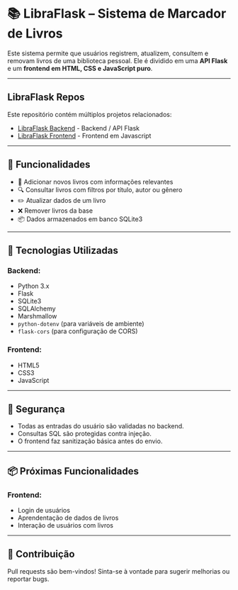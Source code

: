 # 📚 LibraFlask – Sistema de Marcador de Livros

Este sistema permite que usuários registrem, atualizem, consultem e removam livros de uma biblioteca pessoal. Ele é dividido em uma **API Flask** e um **frontend em HTML, CSS e JavaScript puro**.

---
## LibraFlask Repos

Este repositório contém múltiplos projetos relacionados:

- [LibraFlask Backend](https://github.com/9erikSantos6/LibraFlaskBack.git) - Backend / API Flask
- [LibraFlask Frontend](https://github.com/9erikSantos6/LibraFlaskFront.git) - Frontend em Javascript

---

## 🚀 Funcionalidades

- 📖 Adicionar novos livros com informações relevantes
- 🔍 Consultar livros com filtros por título, autor ou gênero
- ✏️ Atualizar dados de um livro
- ❌ Remover livros da base
- 📦 Dados armazenados em banco SQLite3

---

## 🧱 Tecnologias Utilizadas

### Backend:
* Python 3.x
* Flask
* SQLite3
* SQLAlchemy
* Marshmallow
* `python-dotenv` (para variáveis de ambiente)
* `flask-cors` (para configuração de CORS)

### Frontend:
- HTML5
- CSS3
- JavaScript

---

## 🔐 Segurança
- Todas as entradas do usuário são validadas no backend.
- Consultas SQL são protegidas contra injeção.
- O frontend faz sanitização básica antes do envio.

---

## 📦 Próximas Funcionalidades
### Frontend:
 - Login de usuários
 - Aprendentação de dados de livros
 - Interação de usuários com livros

---

## 🤝 Contribuição
Pull requests são bem-vindos! Sinta-se à vontade para sugerir melhorias ou reportar bugs.

